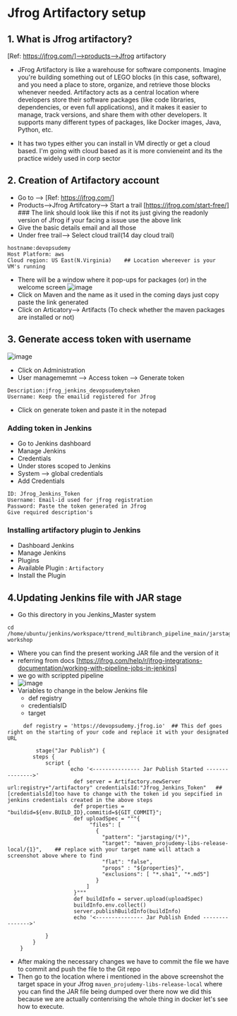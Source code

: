 # Jfrog Artifactory setup

## 1. What is Jfrog artifactory?  
[Ref: https://jfrog.com/]-->products-->Jfrog artifactory

- JFrog Artifactory is like a warehouse for software components. Imagine you're building something out of LEGO blocks (in this case, software), and you need a place to store, organize, and retrieve those blocks whenever needed. Artifactory acts as a central location where developers store their software packages (like code libraries, dependencies, or even full applications), and it makes it easier to manage, track versions, and share them with other developers. It supports many different types of packages, like Docker images, Java, Python, etc.

- It has two types either you can install in VM directly or get a cloud based. I'm going with cloud based as it is more convieneint and its the practice widely used in corp sector



## 2. Creation of Artifactory account
- Go to --> [Ref: https://jfrog.com/]
- Products-->Jfrog Artifcatory--> Start a trail [https://jfrog.com/start-free/]  ### The link should look like this if not its just giving the readonly version of Jfrog if your facing a issue use the above link 
- Give the basic details email and all those
- Under free trail--> Select cloud trail(14 day cloud trail)
```
hostname:devopsudemy
Host Platform: aws
Cloud region: US East(N.Virginia)    ## Location whereever is your VM's running
```
- There will be a window where it pop-ups for packages (or) in the welcome screen
![image](https://github.com/user-attachments/assets/e2b19521-4981-4982-a0ba-e157fe19ebdb)
- Click on Maven and the name as it used in the coming days just copy paste the link generated
- Click on Articatory--> Artifacts (To check whether the maven packages are installed or not)


## 3. Generate access token with username
![image](https://github.com/user-attachments/assets/7cec6bca-5c37-470d-a014-59ee9012cf26)
- Click on Administration
- User managememnt --> Access token --> Generate token
```
Description:jfrog_jenkins_devopsudemytoken
Username: Keep the emailid registered for Jfrog
```
- Click on generate token and paste it in the notepad


### Adding token in Jenkins
- Go to Jenkins dashboard
- Manage Jenkins
- Credentials
- Under stores scoped to Jenkins
- System --> global credentials
- Add Credentials
```
ID: Jfrog_Jenkins_Token
Username: Email-id used for jfrog registration
Password: Paste the token generated in Jfrog
Give required description's
```

### Installing artifactory plugin to Jenkins
- Dashboard Jenkins
- Manage Jenkins
- Plugins
- Available Plugin : ```Artifactory```
- Install the Plugin

## 4.Updating Jenkins file with JAR stage
- Go this directory in you Jenkins_Master system
```
cd /home/ubuntu/jenkins/workspace/ttrend_multibranch_pipeline_main/jarstaging/com/valaxy/demo-workshop
```
- Where you can find the present working JAR file and the version of it
- referring from docs [https://jfrog.com/help/r/jfrog-integrations-documentation/working-with-pipeline-jobs-in-jenkins]
- we go with scrippted pipeline
- ![image](https://github.com/user-attachments/assets/0ba38267-2474-40d1-9b19-70c1aab67284)
- Variables to change in the below Jenkins file
  - def registry
  - credentialsID
  - target
```
     def registry = 'https://devopsudemy.jfrog.io'  ## This def goes right on the starting of your code and replace it with your designated URL  

         stage("Jar Publish") {
        steps {
            script {
                    echo '<--------------- Jar Publish Started --------------->'
                     def server = Artifactory.newServer url:registry+"/artifactory" credentialsId:"Jfrog_Jenkins_Token"   ## [credentialsId]too have to change with the token id you sepcified in jenkins credentials created in the above steps
                     def properties = "buildid=${env.BUILD_ID},commitid=${GIT_COMMIT}";
                     def uploadSpec = """{
                          "files": [
                            {
                              "pattern": "jarstaging/(*)",
                              "target": "maven_projudemy-libs-release-local/{1}",    ## replace with your target name will attach a screenshot above where to find
                              "flat": "false",
                              "props" : "${properties}",
                              "exclusions": [ "*.sha1", "*.md5"]
                            }
                         ]
                     }"""
                     def buildInfo = server.upload(uploadSpec)
                     buildInfo.env.collect()
                     server.publishBuildInfo(buildInfo)
                     echo '<--------------- Jar Publish Ended --------------->'  
            
            }
        }   
    }
```
- After making the necessary changes we have to commit the file we have to commit and push the file to the Git repo
- Then go to the location where i mentioned in the above screenshot the target space in your Jfrog
```maven_projudemy-libs-release-local``` where you can find the JAR file being dumped over there now we did this because we are actually contenrising the whole thing in docker let's see how to execute.

